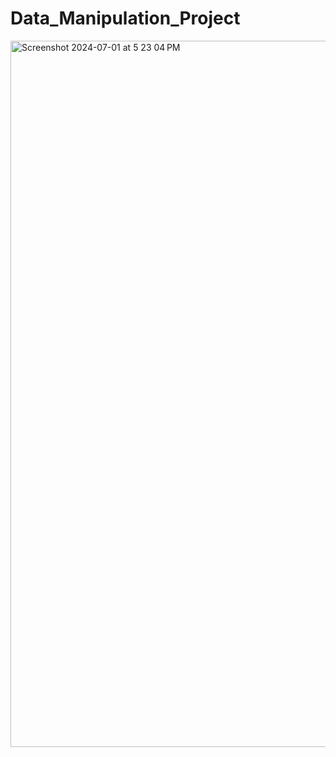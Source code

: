 # Data_Manipulation_Project

<img width="1130" alt="Screenshot 2024-07-01 at 5 23 04 PM" src="https://github.com/pranjalshrestha/Data_Manipulation_Project/assets/135492582/6ac5d9dc-19fb-4032-b621-839d1dc474a5">
